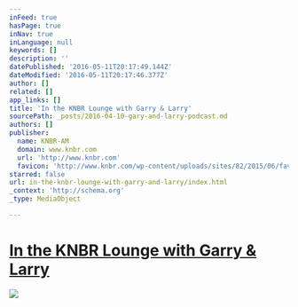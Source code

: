 ```yaml
---
inFeed: true
hasPage: true
inNav: true
inLanguage: null
keywords: []
description: ''
datePublished: '2016-05-11T20:17:49.144Z'
dateModified: '2016-05-11T20:17:46.377Z'
author: []
related: []
app_links: []
title: 'In the KNBR Lounge with Garry & Larry'
sourcePath: _posts/2016-04-10-gary-and-larry-podcast.md
authors: []
publisher:
  name: KNBR-AM
  domain: www.knbr.com
  url: 'http://www.knbr.com'
  favicon: 'http://www.knbr.com/wp-content/uploads/sites/82/2015/06/favicon.ico'
starred: false
url: in-the-knbr-lounge-with-garry-and-larry/index.html
_context: 'http://schema.org'
_type: MediaObject

---
```

# [In the KNBR Lounge with Garry & Larry][0]
![](https://the-grid-user-content.s3-us-west-2.amazonaws.com/c75c80ca-2024-4255-9f3a-aa6a7b74cc37.jpg)

## 

[0]: https://audioboom.com/boos/4317057-3-17-gary-and-larry-chat-with-kerry-keating-adonal-foyle?utm_campaign=detailpage&utm_content=retweet&utm_medium=social&utm_source=googleplus